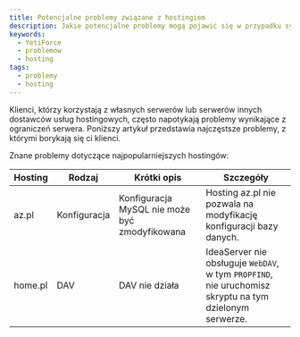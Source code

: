 ```yaml
---
title: Potencjalne problemy związane z hostingiem
description: Jakie potencjalne problemy mogą pojawić się w przypadku systemów pracujących na hostingach?
keywords:
  - YetiForce
  - problemów
  - hosting
tags:
  - problemy
  - hosting
---
```


Klienci, którzy korzystają z własnych serwerów lub serwerów innych dostawców usług hostingowych, często napotykają problemy wynikające z ograniczeń serwera. Poniższy artykuł przedstawia najczęstsze problemy, z którymi borykają się ci klienci.

Znane problemy dotyczące najpopularniejszych hostingów:

| Hosting | Rodzaj       | Krótki opis                                   | Szczegóły                                                                                              |
| ------- | ------------ | --------------------------------------------- | ------------------------------------------------------------------------------------------------------ |
| az.pl   | Konfiguracja | Konfiguracja MySQL nie może być zmodyfikowana | Hosting az.pl nie pozwala na modyfikację konfiguracji bazy danych.                                     |
| home.pl | DAV          | DAV nie działa                                | IdeaServer nie obsługuje `WebDAV`, w tym `PROPFIND`, nie uruchomisz skryptu na tym dzielonym serwerze. |

